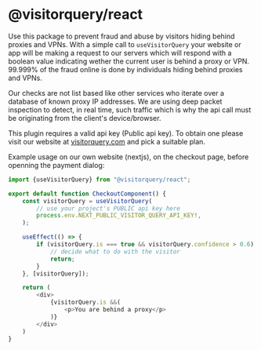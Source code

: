 # @visitorquery/react

Use this package to prevent fraud and abuse by visitors hiding behind proxies and VPNs. With a simple call to `useVisitorQuery`  your website or app will be making a request to our servers which will respond with a boolean value indicating wether the current user is behind a proxy or VPN. 99.999% of the fraud online is done by individuals hiding behind proxies and VPNs.

Our checks are not list based like other services who iterate over a database of known proxy IP addresses. We are using deep packet inspection to detect, in real time, such traffic which is why the api call must be originating from the client's device/browser.

This plugin requires a valid api key (Public api key). To obtain one please visit our website at [visitorquery.com](https://visitorquery.com) and pick a suitable plan.

Example usage on our own website (nextjs), on the checkout page, before openning the payment dialog:

```typescript
import {useVisitorQuery} from "@visitorquery/react";

export default function CheckoutComponent() {
    const visitorQuery = useVisitorQuery(
        // use your project's PUBLIC api key here
        process.env.NEXT_PUBLIC_VISITOR_QUERY_API_KEY!,
    );

    useEffect(() => {
        if (visitorQuery.is === true && visitorQuery.confidence > 0.6) {
            // decide what to do with the visitor
            return;
        }
    }, [visitorQuery]);

    return (
        <div>
            {visitorQuery.is &&(
                <p>You are behind a proxy</p>
            )}
        </div>
    )
}
```
